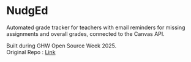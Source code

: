 # NudgEd
Automated grade tracker for teachers with email reminders for missing assignments and overall grades, connected to the Canvas API.  

Built during GHW Open Source Week 2025.  
Original Repo : [Link](https://github.com/KarolinaGroszewska/NudgEd)
